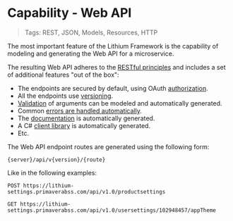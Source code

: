 # Capability - Web API

> Tags: REST, JSON, Models, Resources, HTTP

The most important feature of the Lithium Framework is the capability of modeling and generating the Web API for a microservice.

The resulting Web API adheres to the [RESTful principles](https://restfulapi.net/) and includes a set of additional features "out of the box":

- The endpoints are secured by default, using OAuth [authorization](./authorization.md).
- All the endpoints use [versioning](./versioning.md).
- [Validation](./validation.md) of arguments can be modeled and automatically generated.
- Common [errors are handled automatically](./error-handling.md).
- The [documentation](./doc-web-api.md) is automatically generated.
- A C# [client library](./client-libraries.md) is automatically generated.
- Etc.

The Web API endpoint routes are generated using the following form:

`{server}/api/v{version}/{route}`

Like in the following examples:

`POST https://lithium-settings.primaverabss.com/api/v1.0/productsettings`

`GET https://lithium-settings.primaverabss.com/api/v1.0/usersettings/102948457/appTheme`